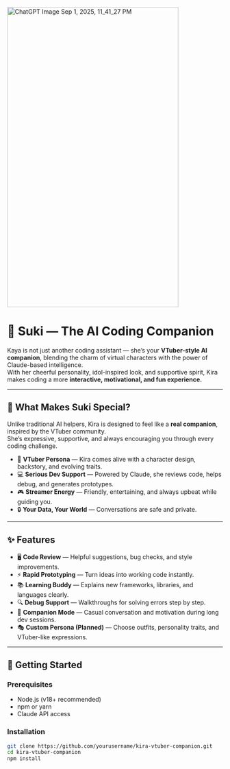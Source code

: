 
<img width="400" height="700" alt="ChatGPT Image Sep 1, 2025, 11_41_27 PM" src="https://github.com/user-attachments/assets/3404c2fa-ee0a-46d6-8441-189f455e5dcb" />

# 🌸 Suki — The AI Coding Companion

Kaya is not just another coding assistant — she’s your **VTuber-style AI companion**, blending the charm of virtual characters with the power of Claude-based intelligence.  
With her cheerful personality, idol-inspired look, and supportive spirit, Kira makes coding a more **interactive, motivational, and fun experience.**

---

## 🌟 What Makes Suki Special?

Unlike traditional AI helpers, Kira is designed to feel like a **real companion**, inspired by the VTuber community.  
She’s expressive, supportive, and always encouraging you through every coding challenge.  

- 🎤 **VTuber Persona** — Kira comes alive with a character design, backstory, and evolving traits.  
- 💻 **Serious Dev Support** — Powered by Claude, she reviews code, helps debug, and generates prototypes.  
- 🎮 **Streamer Energy** — Friendly, entertaining, and always upbeat while guiding you.  
- 🔒 **Your Data, Your World** — Conversations are safe and private.  

---

## ✨ Features

- 🖥️ **Code Review** — Helpful suggestions, bug checks, and style improvements.  
- ⚡ **Rapid Prototyping** — Turn ideas into working code instantly.  
- 📚 **Learning Buddy** — Explains new frameworks, libraries, and languages clearly.  
- 🔍 **Debug Support** — Walkthroughs for solving errors step by step.  
- 🌸 **Companion Mode** — Casual conversation and motivation during long dev sessions.  
- 🎭 **Custom Persona (Planned)** — Choose outfits, personality traits, and VTuber-like expressions.  

---

## 🚀 Getting Started

### Prerequisites
- Node.js (v18+ recommended)  
- npm or yarn  
- Claude API access  

### Installation
```bash
git clone https://github.com/yourusername/kira-vtuber-companion.git
cd kira-vtuber-companion
npm install

